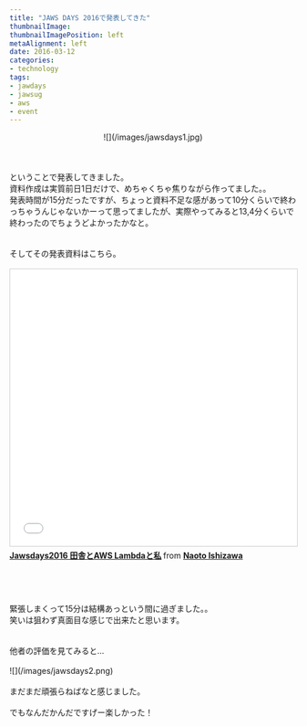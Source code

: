 ```yaml
---
title: "JAWS DAYS 2016で発表してきた"
thumbnailImage:
thumbnailImagePosition: left
metaAlignment: left
date: 2016-03-12
categories:
- technology
tags:
- jawdays
- jawsug
- aws
- event
---
```


<center>![](/images/jawsdays1.jpg)</center>

<br/>
<br/>
<br/>
ということで発表してきました。  
<br/>
資料作成は実質前日1日だけで、めちゃくちゃ焦りながら作ってました。。  
<br/>
発表時間が15分だったですが、ちょっと資料不足な感があって10分くらいで終わっちゃうんじゃないかーって思ってましたが、実際やってみると13,4分くらいで終わったのでちょうどよかったかなと。  
<br/>
<br/>
<br/>
そしてその発表資料はこちら。  
<br/>
<br/>

<iframe src="//www.slideshare.net/slideshow/embed_code/key/sqMGwXsM0m3lCn" width="595" height="485" frameborder="0" marginwidth="0" marginheight="0" scrolling="no" style="border:1px solid #CCC; border-width:1px; margin-bottom:5px; max-width: 100%;" allowfullscreen> </iframe> <div style="margin-bottom:5px"> <strong> <a href="//www.slideshare.net/youyo_/jawsdays2016-aws-lambda-59462755" title="Jawsdays2016 田舎とAWS Lambdaと私" target="_blank">Jawsdays2016 田舎とAWS Lambdaと私</a> </strong> from <strong><a target="_blank" href="//www.slideshare.net/youyo_">Naoto Ishizawa</a></strong> </div></strong>

<br/>
<br/>
<br/>
<br/>
緊張しまくって15分は結構あっという間に過ぎました。。  
<br/>
笑いは狙わず真面目な感じで出来たと思います。  
<br/>
<br/>
<br/>
他者の評価を見てみると...  
<br/>
<br/>
![](/images/jawsdays2.png)  
<br/>
<br/>
まだまだ頑張らねばなと感じました。  
<br/>
<br/>
でもなんだかんだですげー楽しかった！
<br/>
<br/>
